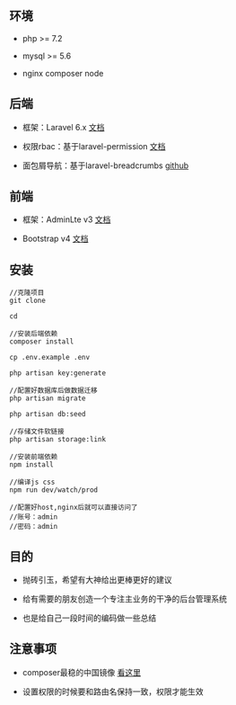 ## 环境
- php >= 7.2

- mysql >= 5.6

- nginx composer node
## 后端
- 框架：Laravel 6.x [文档](https://learnku.com/docs/laravel/6.x)

- 权限rbac：基于laravel-permission [文档](https://docs.spatie.be/laravel-permission/v3/basic-usage/role-permissions/)

- 面包屑导航：基于laravel-breadcrumbs [github](https://github.com/davejamesmiller/laravel-breadcrumbs)

## 前端
- 框架：AdminLte v3 [文档](https://adminlte.io/docs/3.0/index.html)

- Bootstrap v4 [文档](https://getbootstrap.com/docs/4.3/getting-started/introduction/)


## 安装

```
//克隆项目
git clone

cd 

//安装后端依赖
composer install

cp .env.example .env

php artisan key:generate  

//配置好数据库后做数据迁移
php artisan migrate

php artisan db:seed

//存储文件软链接
php artisan storage:link 

//安装前端依赖
npm install

//编译js css
npm run dev/watch/prod

//配置好host,nginx后就可以直接访问了
//账号：admin
//密码：admin 

```

## 目的
- 抛砖引玉，希望有大神给出更棒更好的建议

- 给有需要的朋友创造一个专注主业务的干净的后台管理系统

- 也是给自己一段时间的编码做一些总结

## 注意事项
- composer最稳的中国镜像 [看这里](https://developer.aliyun.com/composer)

- 设置权限的时候要和路由名保持一致，权限才能生效
